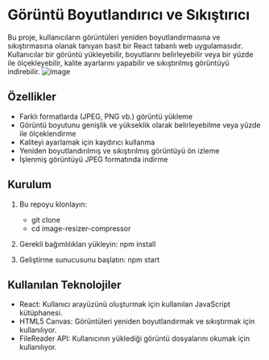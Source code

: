 # Görüntü Boyutlandırıcı ve Sıkıştırıcı

Bu proje, kullanıcıların görüntüleri yeniden boyutlandırmasına ve sıkıştırmasına olanak tanıyan basit bir React tabanlı web uygulamasıdır. Kullanıcılar bir görüntü yükleyebilir, boyutlarını belirleyebilir veya bir yüzde ile ölçekleyebilir, kalite ayarlarını yapabilir ve sıkıştırılmış görüntüyü indirebilir.
![image](https://github.com/user-attachments/assets/d56ed48b-a759-435b-a546-354bdc9dda0c)



## Özellikler

- Farklı formatlarda (JPEG, PNG vb.) görüntü yükleme
- Görüntü boyutunu genişlik ve yükseklik olarak belirleyebilme veya yüzde ile ölçeklendirme
- Kaliteyi ayarlamak için kaydırıcı kullanma
- Yeniden boyutlandırılmış ve sıkıştırılmış görüntüyü ön izleme
- İşlenmiş görüntüyü JPEG formatında indirme


## Kurulum

1. Bu repoyu klonlayın:
   - git clone <repo url>
   - cd image-resizer-compressor
   
2. Gerekli bağımlılıkları yükleyin:
    npm install
   
4. Geliştirme sunucusunu başlatın:
    npm start

 ## Kullanılan Teknolojiler
- React: Kullanıcı arayüzünü oluşturmak için kullanılan JavaScript kütüphanesi.
- HTML5 Canvas: Görüntüleri yeniden boyutlandırmak ve sıkıştırmak için kullanılıyor.
- FileReader API: Kullanıcının yüklediği görüntü dosyalarını okumak için kullanılıyor.
